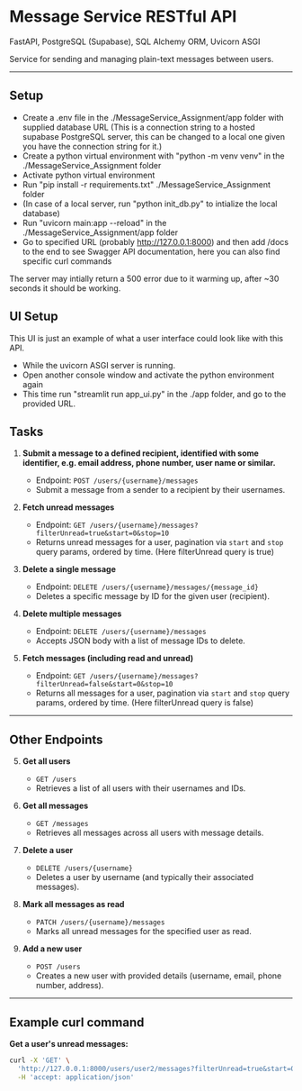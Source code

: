 # Message Service RESTful API


FastAPI, PostgreSQL (Supabase), SQL Alchemy ORM, Uvicorn ASGI

Service for sending and managing plain-text messages between users.

---

## Setup

- Create a .env file in the ./MessageService_Assignment/app folder with supplied database URL (This is a connection string to a hosted supabase PostgreSQL server, this can be changed to a local one given you have the connection string for it.)
- Create a python virtual environment with "python -m venv venv" in the ./MessageService_Assignment folder
- Activate python virtual environment 
- Run  "pip install -r requirements.txt" ./MessageService_Assignment folder
- (In case of a local server, run "python init_db.py" to intialize the local database)
- Run "uvicorn main:app --reload" in the ./MessageService_Assignment/app folder
- Go to specified URL (probably http://127.0.0.1:8000) and then add /docs to the end to see Swagger API documentation, here you can also find specific curl commands 

The server may intially return a 500 error due to it warming up, after ~30 seconds it should be working. 

## UI Setup

This UI is just an example of what a user interface could look like with this API. 

- While the uvicorn ASGI server is running.
- Open another console window and activate the python environment again
- This time run "streamlit run app_ui.py" in the ./app folder, and go to the provided URL. 

## Tasks

1. **Submit a message to a defined recipient, identified with some identifier, e.g. email address, phone number, user name or similar.**  
   - Endpoint: `POST /users/{username}/messages`  
   - Submit a message from a sender to a recipient by their usernames.

2. **Fetch unread messages**  
   - Endpoint: `GET /users/{username}/messages?filterUnread=true&start=0&stop=10`  
   - Returns unread messages for a user, pagination via `start` and `stop` query params, ordered by time. (Here filterUnread query is true)

3. **Delete a single message**  
   - Endpoint: `DELETE /users/{username}/messages/{message_id}`  
   - Deletes a specific message by ID for the given user (recipient).

4. **Delete multiple messages**  
   - Endpoint: `DELETE /users/{username}/messages`  
   - Accepts JSON body with a list of message IDs to delete.

5. **Fetch messages (including read and unread)**  
   - Endpoint: `GET /users/{username}/messages?filterUnread=false&start=0&stop=10`  
   - Returns all messages for a user, pagination via `start` and `stop` query params, ordered by time. (Here filterUnread query is false)

---

## Other Endpoints

5. **Get all users**  
   - `GET /users`  
   - Retrieves a list of all users with their usernames and IDs.

6. **Get all messages**  
   - `GET /messages`  
   - Retrieves all messages across all users with message details.

7. **Delete a user**  
   - `DELETE /users/{username}`  
   - Deletes a user by username (and typically their associated messages).

8. **Mark all messages as read**  
   - `PATCH /users/{username}/messages`  
   - Marks all unread messages for the specified user as read.

9. **Add a new user**  
   - `POST /users`  
   - Creates a new user with provided details (username, email, phone number, address).

---

## Example curl command

**Get a user's unread messages:**
```bash
curl -X 'GET' \
  'http://127.0.0.1:8000/users/user2/messages?filterUnread=true&start=0&stop=10' \
  -H 'accept: application/json'